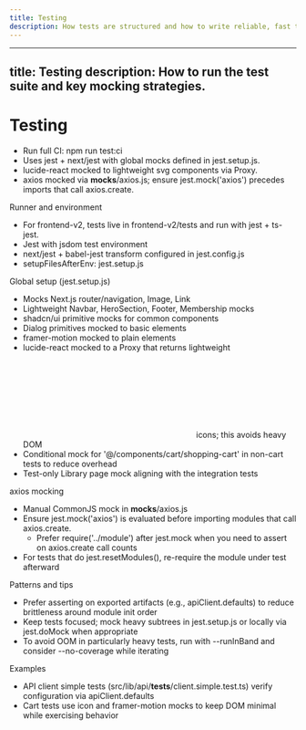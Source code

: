 ```yaml
---
title: Testing
description: How tests are structured and how to write reliable, fast tests
---
```


---
title: Testing
description: How to run the test suite and key mocking strategies.
---

# Testing

- Run full CI: npm run test:ci
- Uses jest + next/jest with global mocks defined in jest.setup.js.
- lucide-react mocked to lightweight svg components via Proxy.
- axios mocked via __mocks__/axios.js; ensure jest.mock('axios') precedes imports that call axios.create.

Runner and environment
- For frontend-v2, tests live in frontend-v2/tests and run with jest + ts-jest.
- Jest with jsdom test environment
- next/jest + babel-jest transform configured in jest.config.js
- setupFilesAfterEnv: jest.setup.js

Global setup (jest.setup.js)
- Mocks Next.js router/navigation, Image, Link
- Lightweight Navbar, HeroSection, Footer, Membership mocks
- shadcn/ui primitive mocks for common components
- Dialog primitives mocked to basic elements
- framer-motion mocked to plain elements
- lucide-react mocked to a Proxy that returns lightweight <svg data-lucide="..." /> icons; this avoids heavy DOM
- Conditional mock for '@/components/cart/shopping-cart' in non-cart tests to reduce overhead
- Test-only Library page mock aligning with the integration tests

axios mocking
- Manual CommonJS mock in __mocks__/axios.js
- Ensure jest.mock('axios') is evaluated before importing modules that call axios.create.
  - Prefer require('../module') after jest.mock when you need to assert on axios.create call counts
- For tests that do jest.resetModules(), re-require the module under test afterward

Patterns and tips
- Prefer asserting on exported artifacts (e.g., apiClient.defaults) to reduce brittleness around module init order
- Keep tests focused; mock heavy subtrees in jest.setup.js or locally via jest.doMock when appropriate
- To avoid OOM in particularly heavy tests, run with --runInBand and consider --no-coverage while iterating

Examples
- API client simple tests (src/lib/api/__tests__/client.simple.test.ts) verify configuration via apiClient.defaults
- Cart tests use icon and framer-motion mocks to keep DOM minimal while exercising behavior